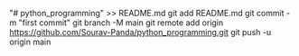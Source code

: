 "# python_programming" >> README.md
git add README.md
git commit -m "first commit"
git branch -M main
git remote add origin https://github.com/Sourav-Panda/python_programming.git
git push -u origin main

